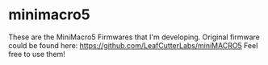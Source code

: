 # minimacro5
These are the MiniMacro5 Firmwares that I'm developing.
Original firmware could be found here: 
https://github.com/LeafCutterLabs/miniMACRO5
Feel free to use them!